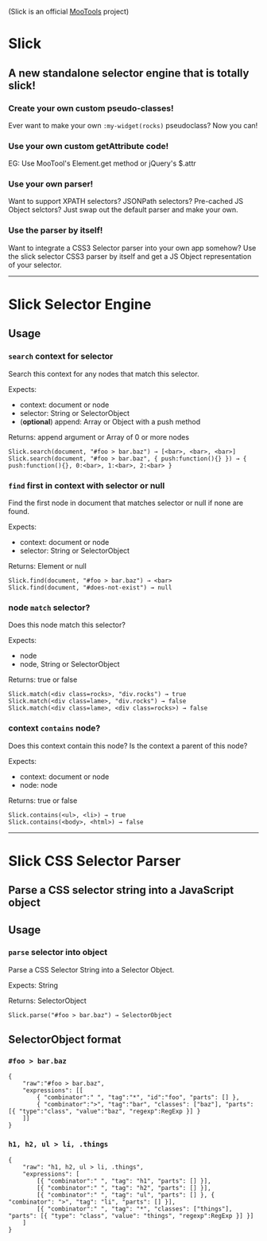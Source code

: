 (Slick is an official [MooTools](http://mootools.net) project)

Slick
=====
A new standalone selector engine that is totally slick!
-------------------------------------------------------

### Create your own custom pseudo-classes!
Ever want to make your own `:my-widget(rocks)` pseudoclass? Now you can!

### Use your own custom getAttribute code!
EG: Use MooTool's Element.get method or jQuery's $.attr

### Use your own parser!
Want to support XPATH selectors? JSONPath selectors? Pre-cached JS Object selctors? Just swap out the default parser and make your own.

### Use the parser by itself!
Want to integrate a CSS3 Selector parser into your own app somehow? Use the slick selector CSS3 parser by itself and get a JS Object representation of your selector.

---

Slick Selector Engine
=====================

Usage
-----

### `search` context for selector
Search this context for any nodes that match this selector.

Expects: 
* context: document or node
* selector: String or SelectorObject
* (**optional**) append: Array or Object with a push method

Returns: append argument or Array of 0 or more nodes

	Slick.search(document, "#foo > bar.baz") → [<bar>, <bar>, <bar>]
	Slick.search(document, "#foo > bar.baz", { push:function(){} }) → { push:function(){}, 0:<bar>, 1:<bar>, 2:<bar> }


### `find` first in context with selector or null
Find the first node in document that matches selector or null if none are found.

Expects:
* context: document or node
* selector: String or SelectorObject

Returns: Element or null

	Slick.find(document, "#foo > bar.baz") → <bar>
	Slick.find(document, "#does-not-exist") → null


### node `match` selector?
Does this node match this selector?

Expects:
* node
* node, String or SelectorObject

Returns: true or false

	Slick.match(<div class=rocks>, "div.rocks") → true
	Slick.match(<div class=lame>, "div.rocks") → false
	Slick.match(<div class=lame>, <div class=rocks>) → false


### context `contains` node?
Does this context contain this node? Is the context a parent of this node?

Expects:
* context: document or node
* node: node

Returns: true or false

	Slick.contains(<ul>, <li>) → true
	Slick.contains(<body>, <html>) → false


---


Slick CSS Selector Parser
=========================
Parse a CSS selector string into a JavaScript object
----------------------------------------------------

Usage
-----

### `parse` selector into object
Parse a CSS Selector String into a Selector Object.

Expects: String

Returns: SelectorObject

	Slick.parse("#foo > bar.baz") → SelectorObject


SelectorObject format
---------------------

### `#foo > bar.baz`

	{
		"raw":"#foo > bar.baz",
		"expressions": [[
			{ "combinator":" ", "tag":"*", "id":"foo", "parts": [] },
			{ "combinator":">", "tag":"bar", "classes": ["baz"], "parts": [{ "type":"class", "value":"baz", "regexp":RegExp }] }
		]]
	}

### `h1, h2, ul > li, .things`

	{
		"raw": "h1, h2, ul > li, .things",
		"expressions": [
			[{ "combinator":" ", "tag": "h1", "parts": [] }],
			[{ "combinator":" ", "tag": "h2", "parts": [] }],
			[{ "combinator":" ", "tag": "ul", "parts": [] }, { "combinator": ">", "tag": "li", "parts": [] }],
			[{ "combinator":" ", "tag": "*", "classes": ["things"], "parts": [{ "type": "class", "value": "things", "regexp":RegExp }] }]
		]
	}
